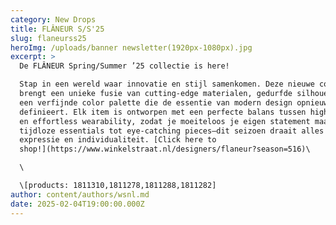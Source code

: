 ```yaml
---
category: New Drops
title: FLÂNEUR S/S'25
slug: flaneurss25
heroImg: /uploads/banner newsletter(1920px-1080px).jpg
excerpt: >
  De FLÂNEUR Spring/Summer ’25 collectie is here!

  Stap in een wereld waar innovatie en stijl samenkomen. Deze nieuwe collectie
  brengt een unieke fusie van cutting-edge materialen, gedurfde silhouetten en
  een verfijnde color palette die de essentie van modern design opnieuw
  definieert. Elk item is ontworpen met een perfecte balans tussen high fashion
  en effortless wearability, zodat je moeiteloos je eigen statement maakt. Van
  tijdloze essentials tot eye-catching pieces—dit seizoen draait alles om
  expressie en individualiteit. [Click here to
  shop!](https://www.winkelstraat.nl/designers/flaneur?season=516)\

  \

  \[products: 1811310,1811278,1811288,1811282]
author: content/authors/wsnl.md
date: 2025-02-04T19:00:00.000Z
---
```


